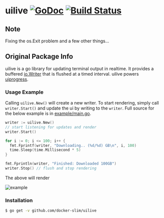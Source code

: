 # uilive [![GoDoc](https://godoc.org/github.com/gosuri/uilive?status.svg)](https://godoc.org/github.com/docker-slim/uilive) [![Build Status](https://travis-ci.org/gosuri/uilive.svg?branch=master)](https://travis-ci.org/docker-slim/uilive)

## Note

Fixing the os.Exit problem and a few other things...

## Original Package Info

uilive is a go library for updating terminal output in realtime. It provides a buffered [io.Writer](https://golang.org/pkg/io/#Writer) that is flushed at a timed interval. uilive powers [uiprogress](https://github.com/docker-slim/uiprogress).

### Usage Example

Calling `uilive.New()` will create a new writer. To start rendering, simply call `writer.Start()` and update the ui by writing to the `writer`. Full source for the below example is in [example/main.go](example/main.go).

```go
writer := uilive.New()
// start listening for updates and render
writer.Start()

for i := 0; i <= 100; i++ {
  fmt.Fprintf(writer, "Downloading.. (%d/%d) GB\n", i, 100)
  time.Sleep(time.Millisecond * 5)
}

fmt.Fprintln(writer, "Finished: Downloaded 100GB")
writer.Stop() // flush and stop rendering
```

The above will render

![example](doc/example.gif)

### Installation

```sh
$ go get -v github.com/docker-slim/uilive
```
